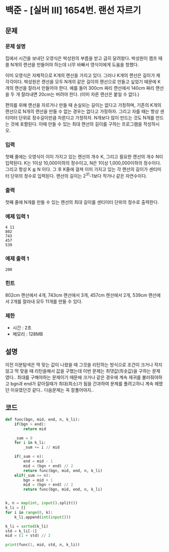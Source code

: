 # 백준 - [실버 III] 1654번. 랜선 자르기

문제
-----

### 문제 설명
집에서 시간을 보내던 오영식은 박성원의 부름을 받고 급히 달려왔다. 박성원이 캠프 때 쓸 N개의 랜선을 만들어야 하는데 너무 바빠서 영식이에게 도움을 청했다.

이미 오영식은 자체적으로 K개의 랜선을 가지고 있다. 그러나 K개의 랜선은 길이가 제각각이다. 박성원은 랜선을 모두 N개의 같은 길이의 랜선으로 만들고 싶었기 때문에 K개의 랜선을 잘라서 만들어야 한다. 예를 들어 300cm 짜리 랜선에서 140cm 짜리 랜선을 두 개 잘라내면 20cm는 버려야 한다. (이미 자른 랜선은 붙일 수 없다.)

편의를 위해 랜선을 자르거나 만들 때 손실되는 길이는 없다고 가정하며, 기존의 K개의 랜선으로 N개의 랜선을 만들 수 없는 경우는 없다고 가정하자. 그리고 자를 때는 항상 센티미터 단위로 정수길이만큼 자른다고 가정하자. N개보다 많이 만드는 것도 N개를 만드는 것에 포함된다. 이때 만들 수 있는 최대 랜선의 길이를 구하는 프로그램을 작성하시오.

### 입력
첫째 줄에는 오영식이 이미 가지고 있는 랜선의 개수 K, 그리고 필요한 랜선의 개수 N이 입력된다. K는 1이상 10,000이하의 정수이고, N은 1이상 1,000,000이하의 정수이다. 그리고 항상 K ≦ N 이다. 그 후 K줄에 걸쳐 이미 가지고 있는 각 랜선의 길이가 센티미터 단위의 정수로 입력된다. 랜선의 길이는 2<sup>31</sup>-1보다 작거나 같은 자연수이다.

### 출력
첫째 줄에 N개를 만들 수 있는 랜선의 최대 길이를 센티미터 단위의 정수로 출력한다.

### 예제 입력 1 

```
4 11
802
743
457
539
```

### 예제 출력 1 

```
200
```
### 힌트

802cm 랜선에서 4개, 743cm 랜선에서 3개, 457cm 랜선에서 2개, 539cm 랜선에서 2개를 잘라내 모두 11개를 만들 수 있다.

### 제한

- 시간 : 2초
- 메모리 : 128MB

설명
------
이전 이분탐색은 딱 맞는 값이 나왔을 때 그것을 리턴하는 방식으로 조건이 크거나 작지않고 딱 맞을 때 리턴을해서 값을 구했는데
이번 문제는 최댓값(최솟값)을 구하는 문제였다.. 최대를 구해야하는 문제이기 때문에 크거나 같은 경우에 계속 재귀를 불러줘야하고 bgn과 end가 같아질때가 최대(최소)가 됨을 간과하여 문제를 풀려고하니 계속 헤맸던 이유였던것 같다.. 다음문제는 꼭 잘풀어야지..

코드
------

``` python
def func(bgn, mid, end, n, k_li):
    if(bgn > end):
        return mid

    _sum = 0
    for i in k_li:
        _sum += i // mid

    if(_sum < n):
        end = mid - 1
        mid = (bgn + end) // 2
        return func(bgn, mid, end, n, k_li)
    elif(_sum >= n):
        bgn = mid + 1
        mid = (bgn + end) // 2
        return func(bgn, mid, end, n, k_li)


k, n = map(int, input().split())
k_li = []
for i in range(0, k):
    k_li.append(int(input()))

k_li = sorted(k_li)
std = k_li[-1]
mid = (1 + std) // 2

print(func(1, mid, std, n, k_li))

```